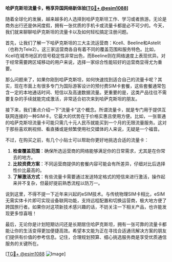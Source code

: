 **哈萨克斯坦流量卡，畅享异国网络新体验[[TG💪+ @esim1088](https://t.me/s/esim1088)]**

随着全球化的发展，越来越多的人选择到哈萨克斯坦工作、学习或者旅游。无论是商务出行还是休闲度假，拥有一张优质的手机卡或流量卡都是必不可少的。今天，我们就来聊聊哈萨克斯坦的流量卡以及如何轻松搞定注册问题。

首先，让我们了解一下哈萨克斯坦的三大主流运营商：Kcell、Beeline和Astelit（也称为Tele2）。这三家运营商各自有着不同的覆盖范围和服务特色。比如，Kcell在城市地区的信号稳定性非常出色，而Beeline则在网络速度上表现优异。对于经常需要跨区域移动的用户来说，选择一家综合性能较好的运营商显得尤为重要。

那么问题来了，如果你刚到哈萨克斯坦，如何快速找到适合自己的流量卡呢？其实，现在市面上有很多专门为国际游客设计的预付费SIM卡套餐，这些套餐通常包含一定的本地通话时间、短信以及高速数据流量。更重要的是，这类产品往往不需要复杂的手续就能完成激活，非常适合初次来到哈萨克斯坦的朋友。

接下来，我们重点介绍一下“流量卡”这个概念。所谓流量卡，就是专门用于提供互联网连接的一种SIM卡。它最大的优势在于价格实惠且使用方便。比如，一张普通的哈萨克斯坦流量卡可能只需几十元人民币就能买到一个月的无限流量服务。这对于那些喜欢刷视频、看直播或是频繁使用社交媒体的人来说，无疑是一个福音。

不过，在购买之前，有几个小贴士可以帮助你更好地挑选合适的流量卡：

1. **检查覆盖范围**：确保所选运营商的网络能够满足你的日常需求，尤其是在你常去的地方。
2. **比较资费方案**：不同运营商提供的套餐内容可能会有所差异，仔细对比后选择性价比最高的。
3. **了解激活方式**：有些流量卡需要通过发送特定格式的短信来进行激活，操作起来并不复杂，但最好提前熟悉流程以防万一。

说到这里，不得不提一下近年来兴起的eSIM技术。与传统物理SIM卡相比，eSIM无需实体卡片即可实现设备联网功能，支持远程配置和切换运营商，极大地方便了跨国旅行者。如果你对这项新技术感兴趣的话，不妨关注一下相关产品，也许能发现更多惊喜哦！

最后，无论你是计划短期访问还是长期居住哈萨克斯坦，拥有一张可靠的流量卡都能让你的生活变得更加便捷高效。希望本文能为正在寻找合适通讯解决方案的朋友们提供有价值的参考信息。记住，合理规划预算、细心挑选服务商是享受优质通信服务的关键所在。

[[TG💪+ @esim1088](https://t.me/s/esim1088) ![Image](https://i.postimg.cc/4NQfJmqS/Snipaste-2025-05-13-00-14-12.png)]
